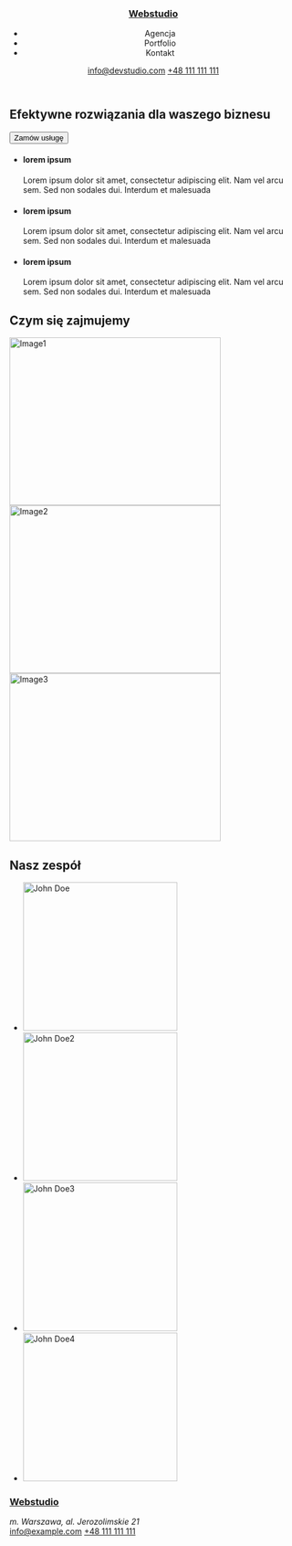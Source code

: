<!doctype html>
<html lang="en">
    <head>
        <meta charset="utf-8">
        <meta http-equiv="x-ua-compatible" content="ie=edge">
        <meta name="viewport" content="width=device-width, initial-scale=1.0">
        <title>Webstudio</title>
    </head>
    <body>
        <header>
            <h3><a href="text">Webstudio</a></h3> 
        <nav>
            <ul>
                <li>Agencja</li>
                <li>Portfolio</li>
                <li>Kontakt</li>
            </ul>
        </nav>
        <div>
            <a href="mailto:info@devstudio.com">info@devstudio.com</a>
            <a href="tel:+48111111111">+48 111 111 111</a>
</div>
        </header>
        <main>
            <section>
                <h1>Efektywne rozwiązania dla waszego biznesu</h1>
            <div class="buttons">
                <button type="button" class="button">Zamów usługę</button>
            </div>
            </section>
            <section>
                <ul>
                <li><h4>lorem ipsum</h4>Lorem ipsum dolor sit amet, consectetur adipiscing elit. Nam vel arcu sem. Sed non sodales dui. Interdum et malesuada</li>
                <li><h4>lorem ipsum</h4>Lorem ipsum dolor sit amet, consectetur adipiscing elit. Nam vel arcu sem. Sed non sodales dui. Interdum et malesuada</li>
                <li><h4>lorem ipsum</h4>Lorem ipsum dolor sit amet, consectetur adipiscing elit. Nam vel arcu sem. Sed non sodales dui. Interdum et malesuada</li>
            </ul>
        </section>
    <section>
        <div>
            <h2>Czym się zajmujemy</h2>
            <img src="../zadanie1/images/image1.jpg" alt="Image1" width="370" height="294">
            <img src="../zadanie1/images/image2.jpg" alt="Image2" width="370" height="294">
            <img src="../zadanie1/images/image3.jpg" alt="Image3" width="370" height="294">
        </div>
    </section>
    <section>
            <h2>Nasz zespół</h2>
            <ul>
            <li><img src="../zadanie1/images/JohnDoe.jpg" alt="John Doe" width="270" height="260"></li>
            <li><img src="../zadanie1/images/JohnDoe2.jpg" alt="John Doe2" width="270" height="260"></li>
            <li><img src="../zadanie1/images/JohnDoe3.jpg" alt="John Doe3" width="270" height="260"></li>
            <li><img src="../zadanie1/images/JohnDoe4.jpg" alt="John Doe4" width="270" height="260"></li>
            </ul>
            </section>
        </main>
     <footer>
        <h3><a href="text">Webstudio</a></h3>
        <div>
            <address>m. Warszawa, al. Jerozolimskie 21</address>
            <a href="mailto:info@example.com">info@example.com</a>
            <a href="tel:+48111111111">+48 111 111 111</a>
        </div>
    </footer>
    </body>
</html>
